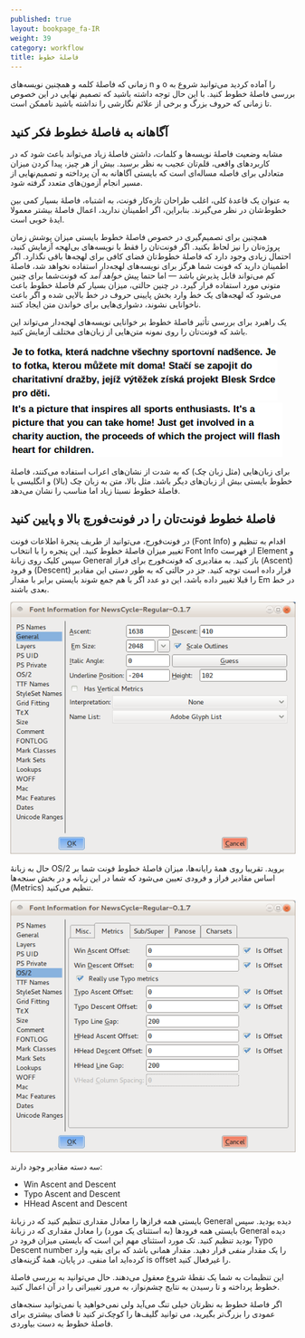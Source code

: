 ```yaml
---
published: true
layout: bookpage_fa-IR
weight: 39
category: workflow
title: فاصلهٔ خطوط
---
```


زمانی که فاصلهٔ کلمه و همچنین نویسه‌های n و o را آماده کردید می‌توانید شروع به بررسی فاصلهٔ خطوط کنید. با این حال توجه داشته باشید که تصمیم نهایی در این خصوص تا زمانی که حروف بزرگ و برخی از علائم نگارشی را نداشته باشید ناممکن است.

## آگاهانه به فاصلهٔ خطوط فکر کنید

مشابه وضعیت فاصلهٔ نویسه‌ها و کلمات، داشتن فاصلهٔ زیاد می‌تواند باعث شود که در کاربردهای واقعی، قلم‌تان عجیب به نظر برسید. بیش از هر چیز، پیدا کردن میزان متعادلی برای فاصله مساله‌ای است که بایستی آگاهانه به آن پرداخته و تصمیم‌نهایی از مسیر انجام آزمون‌های متعدد گرفته شود.

به عنوان یک قاعدهٔ کلی، اغلب طراحان تازه‌کار فونت، به اشتباه، فاصلهٔ بسیار کمی بین خطوط‌شان در نظر می‌گیرند. بنابراین، اگر اطمینان ندارید، اعمال فاصلهٔ بیشتر معمولا ایدهٔ خوبی است.

همچنین برای تصمیم‌گیری در خصوص فاصلهٔ خطوط بایستی میزان پوشش زمان پروژه‌تان را نیز لحاظ بکنید. اگر فونت‌تان را فقط با نویسه‌های بی‌لهجه آزمایش کنید، احتمال زیادی وجود دارد که فاصلهٔ خطوط‌تان فضای کافی برای لهجه‌ها باقی نگذارد. اگر اطمینان دارید که فونت شما هرگز برای نویسه‌های لهجه‌دار استفاده نخواهد شد، فاصلهٔ کم می‌تواند قابل پذیرش باشد
&mdash;
اما حتما پیش <em>خواهد آمد</em> که فونت‌شما برای چنین متونی مورد استفاده قرار گیرد.
در چنین حالتی، میزان بسیار کم فاصلهٔ خطوط باعث می‌شود که لهجه‌های یک خط وارد بخش پایینی حروف در خط بالایی شده و اگر باعث ناخوانایی نشوند، دشواری‌هایی برای خواندن متن ایجاد کنند.

یک راهبرد برای بررسی تأثیر فاصلهٔ خطوط بر خوانایی نویسه‌های لهجه‌دار می‌تواند این باشد که فونت‌تان را روی نمونه متن‌هایی از زبان‌های مختلف آزمایش کنید.

<img src="images/Selection_043.png" alt="" height="100" width="472">

<img src="images/Selection_044_1.png" alt="" height="96" width="481">

برای زبان‌هایی (مثل زبان چک) که به شدت از نشان‌های اعراب استفاده می‌کنند، فاصلهٔ خطوط بایستی بیش از زبان‌های دیگر باشد. مثل بالا، متن به زبان چک (بالا) و انگلیسی با فاصلهٔ خطوط نسبتا زیاد اما مناسب را نشان می‌دهد.

## فاصلهٔ خطوط فونت‌تان را در فونت‌فورچ بالا و پایین کنید

در فونت‌فورج، می‌توانید از طریف پنجرهٔ اطلاعات فونت (Font Info) اقدام به تنظیم و تغییر میزان فاصلهٔ خطوط کنید. این پنجره را با انتخاب Font Info از فهرست Element و سپس کلیک روی زبانهٔ General باز کنید. به مقادیری که فونت‌فورج برای فراز (Ascent) و فرود (Descent) قرار داده است توجه کنید. جز در حالتی که به طور دستی این مقادیر را قبلا تغییر داده باشد، این دو عدد اگر با هم جمع شوند بایستی برابر با مقدار Em در خط بعدی باشند.

<img src="images/fontinfo-generl.png" alt="">

حال به زبانهٔ OS/2 بروید. تقریبا روی همهٔ رایانه‌ها، میزان فاصلهٔ خطوط فونت شما بر اساس مقادیر فراز و فرودی تعیین می‌شود که شما در این زبانه و در بخش سنجه‌ها (Metrics) تنظیم می‌کنید.

<img src="images/ascents-descents.png" alt="" >

سه دسته مقادیر وجود دارند:
- Win Ascent and Descent
- Typo Ascent and Descent
- HHead Ascent and Descent

بایستی همه فرازها را معادل مقداری تنظیم کنید که در زبانهٔ General دیده بودید. سپس بایستی همه فرودها (به استثنای یک مورد) را معادل مقداری که در زبانهٔ General دیده بودید تنظیم کنید. تک مورد استثنای مهم این است که بایستی میزان فرود در Typo Descent number را یک مقدار <em>منفی</em> قرار دهید. مقدار همانی باشد که برای بقیه وارد کرده‌اید اما منفی. در پایان، همهٔ گزینه‌های is offset را غیرفعال کنید.

این تنظیمات به شما یک نقطهٔ شروع معقول می‌دهند. حال می‌توانید به بررسی فاصلهٔ خطوط پرداخته و تا رسیدن به نتایج چشم‌نواز، به مرور تغییراتی را در آن اعمال کنید.

اگر فاصلهٔ خطوط به نظرتان خیلی تنگ می‌آید ولی نمی‌خواهید یا نمی‌توانید سنجه‌های عمودی را بزرگ‌تر بگیرید، می توانید گلیف‌ها را کوچک‌تر کنید تا فضای بیشتری برای فاصلهٔ خطوط به دست بیاوردی.
